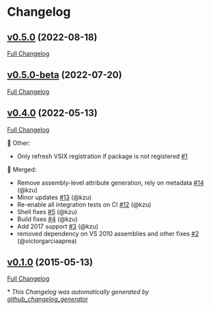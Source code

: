 # Changelog

## [v0.5.0](https://github.com/devlooped/xunit.vsix/tree/v0.5.0) (2022-08-18)

[Full Changelog](https://github.com/devlooped/xunit.vsix/compare/v0.5.0-beta...v0.5.0)

## [v0.5.0-beta](https://github.com/devlooped/xunit.vsix/tree/v0.5.0-beta) (2022-07-20)

[Full Changelog](https://github.com/devlooped/xunit.vsix/compare/v0.4.0...v0.5.0-beta)

## [v0.4.0](https://github.com/devlooped/xunit.vsix/tree/v0.4.0) (2022-05-13)

[Full Changelog](https://github.com/devlooped/xunit.vsix/compare/v0.1.0...v0.4.0)

:hammer: Other:

- Only refresh VSIX registration if package is not registered [\#1](https://github.com/devlooped/xunit.vsix/issues/1)

:twisted_rightwards_arrows: Merged:

- Remove assembly-level attribute generation, rely on metadata [\#14](https://github.com/devlooped/xunit.vsix/pull/14) (@kzu)
- Minor updates [\#13](https://github.com/devlooped/xunit.vsix/pull/13) (@kzu)
- Re-enable all integration tests on CI [\#12](https://github.com/devlooped/xunit.vsix/pull/12) (@kzu)
- Shell fixes [\#5](https://github.com/devlooped/xunit.vsix/pull/5) (@kzu)
- Build fixes [\#4](https://github.com/devlooped/xunit.vsix/pull/4) (@kzu)
- Add 2017 support [\#3](https://github.com/devlooped/xunit.vsix/pull/3) (@kzu)
- removed dependency on VS 2010 assemblies and other fixes [\#2](https://github.com/devlooped/xunit.vsix/pull/2) (@victorgarciaaprea)

## [v0.1.0](https://github.com/devlooped/xunit.vsix/tree/v0.1.0) (2015-05-13)

[Full Changelog](https://github.com/devlooped/xunit.vsix/compare/2080c0763837b6efc648aebed0dcffc8b426af7a...v0.1.0)



\* *This Changelog was automatically generated by [github_changelog_generator](https://github.com/github-changelog-generator/github-changelog-generator)*
